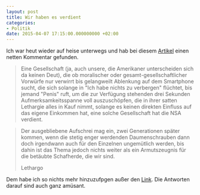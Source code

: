 ```yaml
---
layout: post
title: Wir haben es verdient
categories:
- Politik
date: 2015-04-07 17:15:00.000000000 +02:00
---
```

Ich war heut wieder auf heise unterwegs und hab bei diesem [Artikel](http://www.heise.de/newsticker/meldung/Edward-Snowden-Trotz-NSA-nicht-aufhoeren-Penisfotos-zu-senden-2596096.html) einen netten Kommentar gefunden.

>Eine Gesellschaft (ja, auch unsere, die Amerikaner unterscheiden sich da keinen Deut), die ob moralischer oder gesamt-gesellschaftlicher Vorwürfe nur verwirrt bis gelangweilt Ablenkung auf dem Smartphone sucht, die sich solange in "Ich habe nichts zu verbergen" flüchtet, bis jemand "Penis" ruft, um die zur Verfügung stehenden drei Sekunden Aufmerksamkeitsspanne voll auszuschöpfen, die in ihrer satten Lethargie alles in Kauf nimmt, solange es keinen direkten Einfluss auf das eigene Einkommen hat, eine solche Gesellschaft hat die NSA verdient.

>Der ausgebliebene Aufschrei mag ein, zwei Generationen später kommen, wenn die stetig enger werdenden Daumenschrauben dann doch irgendwann auch für den Einzelnen ungemütlich werden, bis dahin ist das Thema jedoch nichts weiter als ein Armutszeugnis für die betäubte Schafherde, die wir sind.
>
>Lethargo

Dem habe ich so nichts mehr hinzuzufpgen außer den [Link](http://www.heise.de/forum/heise-online/News-Kommentare/Edward-Snowden-Trotz-NSA-nicht-aufhoeren-Penisfotos-zu-senden/Wir-haben-es-verdient/posting-2259808/show/). Die Antworten darauf sind auch ganz amüsant.
